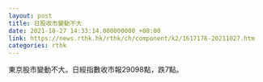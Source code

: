 ```yaml
---
layout: post
title: 日股收市變動不大
date: 2021-10-27 14:33:14.000000000 +08:00
link: https://news.rthk.hk/rthk/ch/component/k2/1617176-20211027.htm
categories: rthk
---
```


東京股市變動不大。日經指數收市報29098點，跌7點。
